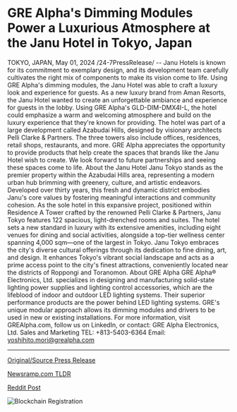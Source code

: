 # GRE Alpha's Dimming Modules Power a Luxurious Atmosphere at the Janu Hotel in Tokyo, Japan

TOKYO, JAPAN, May 01, 2024 /24-7PressRelease/ -- Janu Hotels is known for its commitment to exemplary design, and its development team carefully cultivates the right mix of components to make its vision come to life. Using GRE Alpha's dimming modules, the Janu Hotel was able to craft a luxury look and experience for guests.   As a new luxury brand from Aman Resorts, the Janu Hotel wanted to create an unforgettable ambiance and experience for guests in the lobby. Using GRE Alpha's GLD-DIM-DMX4I-L, the hotel could emphasize a warm and welcoming atmosphere and build on the luxury experience that they're known for providing.   The hotel was part of a large development called Azabudai Hills, designed by visionary architects Pelli Clarke & Partners. The three towers also include offices, residences, retail shops, restaurants, and more.   GRE Alpha appreciates the opportunity to provide products that help create the spaces that brands like the Janu Hotel wish to create. We look forward to future partnerships and seeing these spaces come to life.  About the Janu Hotel  Janu Tokyo stands as the premier property within the Azabudai Hills area, representing a modern urban hub brimming with greenery, culture, and artistic endeavors. Developed over thirty years, this fresh and dynamic district embodies Janu's core values by fostering meaningful interactions and community cohesion.  As the sole hotel in this expansive project, positioned within Residence A Tower crafted by the renowned Pelli Clarke & Partners, Janu Tokyo features 122 spacious, light-drenched rooms and suites. The hotel sets a new standard in luxury with its extensive amenities, including eight venues for dining and social activities, alongside a top-tier wellness center spanning 4,000 sqm—one of the largest in Tokyo.  Janu Tokyo embraces the city's diverse cultural offerings through its dedication to fine dining, art, and design. It enhances Tokyo's vibrant social landscape and acts as a prime access point to the city's finest attractions, conveniently located near the districts of Roppongi and Toranomon.  About GRE Alpha  GRE Alpha® Electronics, Ltd. specializes in designing and manufacturing solid-state lighting power supplies and lighting control accessories, which are the lifeblood of indoor and outdoor LED lighting systems. Their superior performance products are the power behind LED lighting systems. GRE's unique modular approach allows its dimming modules and drivers to be used in new or existing installations.  For more information, visit GREAlpha.com, follow us on LinkedIn, or contact: GRE Alpha Electronics, Ltd. Sales and Marketing TEL: +813-5403-6364 Email: yoshihito.mori@grealpha.com 

---

[Original/Source Press Release](https://www.24-7pressrelease.com/press-release/510551/gre-alphas-dimming-modules-power-a-luxurious-atmosphere-at-the-janu-hotel-in-tokyo-japan)
                    

[Newsramp.com TLDR](None) 



[Reddit Post](https://www.reddit.com/r/newsramp/comments/1chfw3m/janu_hotel_elevates_guest_experience_with_gre/) 



![Blockchain Registration](https://cdn.newsramp.app/24-7PressRelease/qrcode/245/1/meanH3Iy.webp)